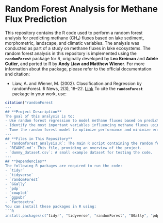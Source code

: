 # Random Forest Analysis for Methane Flux Prediction
This repository contains the R code used to perform a random forest analysis for predicting methane (CH₄) fluxes based on lake sediment, morphometric, landscape, and climatic variables. The analysis was conducted as part of a study on methane fluxes in lake ecosystems. The random forest analysis in this repository is implemented using the **`randomForest`** package for R, originally developed by **Leo Breiman** and **Adele Cutler**, and ported to R by **Andy Liaw and Matthew Wiener**. For more information about the package, please refer to the official documentation and citation:
- Liaw, A. and Wiener, M. (2002). Classification and Regression by randomForest. R News, 2(3), 18–22. [Link](https://cran.r-project.org/web/packages/randomForest/randomForest.pdf)
To cite the **`randomForest`** package in your work, use:
```R
citation("randomForest
---
## **Project Description**
The goal of this analysis is to:
- Use random forest regression to model methane fluxes based on predictor variables.
- Identify the most important variables influencing methane fluxes using variable importance metrics.
- Tune the random forest model to optimize performance and minimize error.
---
## **Files in This Repository**
- `randomforest_analysis.R`: The main R script containing the random forest analysis code.
- `README.md`: This file, providing an overview of the project.
- `dummy_dataset.csv`: A small example dataset for testing the code.
---
## **Dependencies**
The following R packages are required to run the code:
- `tidyr`
- `tidyverse`
- `randomForest`
- `GGally`
- `pdp`
- `cowplot`
- `ggpubr`
- `factoextra`
You can install these packages in R using:
```R
install.packages(c("tidyr", "tidyverse", "randomForest", "GGally", "pdp", "cowplot", "ggpubr", "factoextra"))
